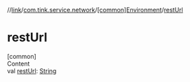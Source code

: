 //[link](../../index.md)/[com.tink.service.network](../index.md)/[[common]Environment](index.md)/[restUrl](rest-url.md)



# restUrl  
[common]  
Content  
val [restUrl](rest-url.md): [String](https://kotlinlang.org/api/latest/jvm/stdlib/kotlin/-string/index.html)  



